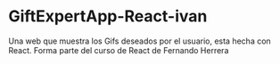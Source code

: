 # GiftExpertApp-React-ivan
Una web que muestra los Gifs deseados por el usuario, esta hecha con React. Forma parte del curso de React de Fernando Herrera
